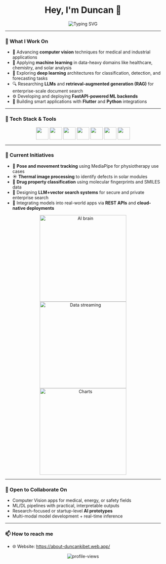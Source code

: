 <h1 align="center">Hey, I'm Duncan 👋</h1>

<p align="center">
  <img src="https://readme-typing-svg.herokuapp.com?font=Fira+Code&size=22&pause=1000&color=F7F7F7&center=true&vCenter=true&width=420&lines=PhD+Student+in+Big+Data;Computer+Vision+%7C+ML+%7C+LLMs;From+Research+to+Real+World+Solutions" alt="Typing SVG" />
</p>

---

### 🧠 What I Work On

- 🔬 Advancing **computer vision** techniques for medical and industrial applications  
- 🧬 Applying **machine learning** in data-heavy domains like healthcare, chemistry, and solar analysis  
- 🧠 Exploring **deep learning** architectures for classification, detection, and forecasting tasks  
- 🔍 Researching **LLMs** and **retrieval-augmented generation (RAG)** for enterprise-scale document search  
- ⚙️ Developing and deploying **FastAPI-powered ML backends**  
- 📱 Building smart applications with **Flutter** and **Python** integrations

---

### 🔧 Tech Stack & Tools

<p align="center">
  <img src="https://cdn.jsdelivr.net/gh/devicons/devicon/icons/python/python-original.svg" height="40" />
  <img src="https://cdn.jsdelivr.net/gh/devicons/devicon/icons/flutter/flutter-original.svg" height="40" />
  <img src="https://upload.wikimedia.org/wikipedia/commons/2/21/Matlab_Logo.png" height="40" />
  <img src="https://cdn.jsdelivr.net/gh/devicons/devicon/icons/docker/docker-original.svg" height="40" />
  <img src="https://cdn.jsdelivr.net/gh/devicons/devicon/icons/pytorch/pytorch-original.svg" height="40" />
  <img src="https://cdn.jsdelivr.net/gh/devicons/devicon/icons/tensorflow/tensorflow-original.svg" height="40" />
  <img src="https://cdn.jsdelivr.net/gh/devicons/devicon/icons/github/github-original.svg" height="40" />
</p>

---

### 🧪 Current Initiatives

- 👣 **Pose and movement tracking** using MediaPipe for physiotherapy use cases  
- ☀️ **Thermal image processing** to identify defects in solar modules  
- 🧬 **Drug property classification** using molecular fingerprints and SMILES data  
- 🧠 Designing **LLM+vector search systems** for secure and private enterprise search  
- 🔌 Integrating models into real-world apps via **REST APIs** and **cloud-native deployments**

<p align="center">
  <img src="https://media.giphy.com/media/3o7abB06u9bNzA8lu8/giphy.gif" width="280" alt="AI brain" />
  <img src="https://media.giphy.com/media/l3vR85PnGsBwu1PFK/giphy.gif" width="280" alt="Data streaming" />
  <img src="https://media.giphy.com/media/XIqCQx02E1U9W/giphy.gif" width="280" alt="Charts" />
</p>

---

### 🤝 Open to Collaborate On

- Computer Vision apps for medical, energy, or safety fields  
- ML/DL pipelines with practical, interpretable outputs  
- Research-focused or startup-level **AI prototypes**  
- Multi-modal model development + real-time inference

---

### 📫 How to reach me

- 🌐 Website: https://about-duncankibet.web.app/ 


<p align="center">
  <img src="https://komarev.com/ghpvc/?username=Duncan1738&label=Profile+views&color=0e75b6&style=flat" alt="profile-views" />
</p>
